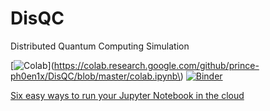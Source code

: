 # DisQC
Distributed Quantum Computing Simulation

[![Colab](https://colab.research.google.com/assets/colab-badge.svg)](https://colab.research.google.com/github/prince-ph0en1x/DisQC/blob/master/colab.ipynb\)
[![Binder](https://mybinder.org/badge_logo.svg)](https://mybinder.org/v2/gh/prince-ph0en1x/DisQC/master)

[Six easy ways to run your Jupyter Notebook in the cloud](https://www.dataschool.io/cloud-services-for-jupyter-notebook/)
